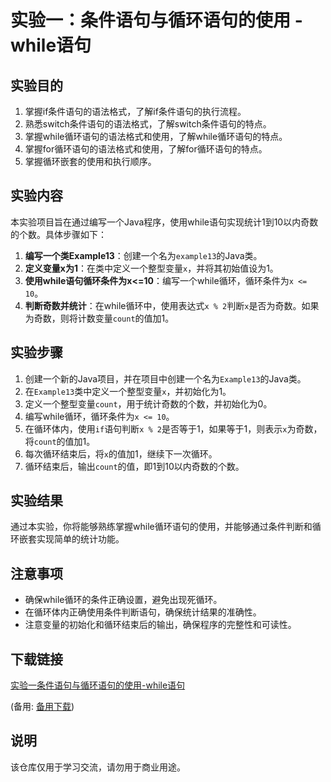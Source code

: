 # 实验一：条件语句与循环语句的使用 - while语句

## 实验目的
1. 掌握if条件语句的语法格式，了解if条件语句的执行流程。
2. 熟悉switch条件语句的语法格式，了解switch条件语句的特点。
3. 掌握while循环语句的语法格式和使用，了解while循环语句的特点。
4. 掌握for循环语句的语法格式和使用，了解for循环语句的特点。
5. 掌握循环嵌套的使用和执行顺序。

## 实验内容
本实验项目旨在通过编写一个Java程序，使用while语句实现统计1到10以内奇数的个数。具体步骤如下：

1. **编写一个类Example13**：创建一个名为`example13`的Java类。
2. **定义变量x为1**：在类中定义一个整型变量`x`，并将其初始值设为1。
3. **使用while语句循环条件为x<=10**：编写一个while循环，循环条件为`x <= 10`。
4. **判断奇数并统计**：在while循环中，使用表达式`x % 2`判断`x`是否为奇数。如果为奇数，则将计数变量`count`的值加1。

## 实验步骤
1. 创建一个新的Java项目，并在项目中创建一个名为`Example13`的Java类。
2. 在`Example13`类中定义一个整型变量`x`，并初始化为1。
3. 定义一个整型变量`count`，用于统计奇数的个数，并初始化为0。
4. 编写while循环，循环条件为`x <= 10`。
5. 在循环体内，使用`if`语句判断`x % 2`是否等于1，如果等于1，则表示`x`为奇数，将`count`的值加1。
6. 每次循环结束后，将`x`的值加1，继续下一次循环。
7. 循环结束后，输出`count`的值，即1到10以内奇数的个数。

## 实验结果
通过本实验，你将能够熟练掌握while循环语句的使用，并能够通过条件判断和循环嵌套实现简单的统计功能。

## 注意事项
- 确保while循环的条件正确设置，避免出现死循环。
- 在循环体内正确使用条件判断语句，确保统计结果的准确性。
- 注意变量的初始化和循环结束后的输出，确保程序的完整性和可读性。

## 下载链接
[实验一条件语句与循环语句的使用-while语句](https://pan.quark.cn/s/09e7c7c989c1) 

(备用: [备用下载](https://pan.baidu.com/s/1-HxYyMcoROrtBtwA0rdyWA?pwd=1234))

## 说明

该仓库仅用于学习交流，请勿用于商业用途。
